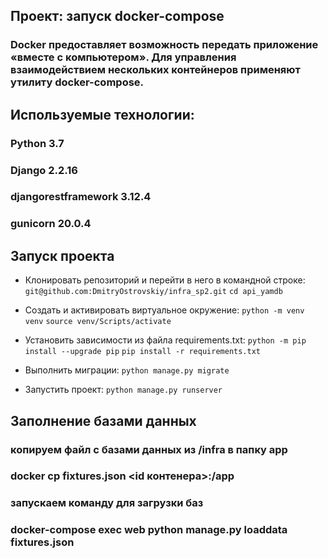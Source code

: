 ## Проект: запуск docker-compose
### Docker предоставляет возможность передать приложение «вместе с компьютером». Для управления взаимодействием нескольких контейнеров применяют утилиту docker-compose.

## Используемые технологии:
### Python 3.7
### Django 2.2.16
### djangorestframework 3.12.4
### gunicorn 20.0.4

## Запуск проекта
- Клонировать репозиторий и перейти в него в командной строке:
```git@github.com:DmitryOstrovskiy/infra_sp2.git```
```cd api_yamdb```

- Cоздать и активировать виртуальное окружение:
```python -m venv venv```
```source venv/Scripts/activate```

- Установить зависимости из файла requirements.txt:
```python -m pip install --upgrade pip```
```pip install -r requirements.txt```

- Выполнить миграции:
```python manage.py migrate```

- Запустить проект:
```python manage.py runserver```

## Заполнение базами данных
### копируем файл с базами данных из /infra в папку app

### docker cp fixtures.json <id контенера>:/app
### запускаем команду для загрузки баз

### docker-compose exec web python manage.py loaddata fixtures.json